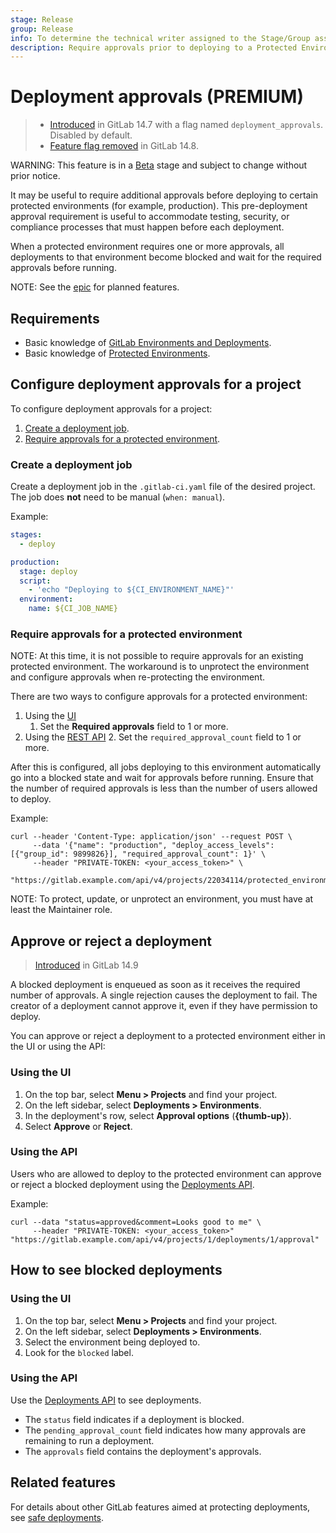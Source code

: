 ```yaml
---
stage: Release
group: Release
info: To determine the technical writer assigned to the Stage/Group associated with this page, see https://about.gitlab.com/handbook/engineering/ux/technical-writing/#assignments
description: Require approvals prior to deploying to a Protected Environment
---
```


# Deployment approvals **(PREMIUM)**

> - [Introduced](https://gitlab.com/gitlab-org/gitlab/-/issues/343864) in GitLab 14.7 with a flag named `deployment_approvals`. Disabled by default.
> - [Feature flag removed](https://gitlab.com/gitlab-org/gitlab/-/issues/347342) in GitLab 14.8.

WARNING:
This feature is in a [Beta](../../policy/alpha-beta-support.md#beta-features) stage and subject to change without prior notice.

It may be useful to require additional approvals before deploying to certain protected environments (for example, production). This pre-deployment approval requirement is useful to accommodate testing, security, or compliance processes that must happen before each deployment.

When a protected environment requires one or more approvals, all deployments to that environment become blocked and wait for the required approvals before running.

NOTE:
See the [epic](https://gitlab.com/groups/gitlab-org/-/epics/6832) for planned features.

## Requirements

- Basic knowledge of [GitLab Environments and Deployments](index.md).
- Basic knowledge of [Protected Environments](protected_environments.md).

## Configure deployment approvals for a project

To configure deployment approvals for a project:

1. [Create a deployment job](#create-a-deployment-job).
1. [Require approvals for a protected environment](#require-approvals-for-a-protected-environment).

### Create a deployment job

Create a deployment job in the `.gitlab-ci.yaml` file of the desired project. The job does **not** need to be manual (`when: manual`).

Example:

   ```yaml
   stages:
     - deploy

   production:
     stage: deploy
     script:
       - 'echo "Deploying to ${CI_ENVIRONMENT_NAME}"'
     environment:
       name: ${CI_JOB_NAME}
   ```

### Require approvals for a protected environment

NOTE:
At this time, it is not possible to require approvals for an existing protected environment. The workaround is to unprotect the environment and configure approvals when re-protecting the environment.

There are two ways to configure approvals for a protected environment:

1. Using the [UI](protected_environments.md#protecting-environments)
   1. Set the **Required approvals** field to 1 or more.
1. Using the [REST API](../../api/protected_environments.md#protect-repository-environments)
   2. Set the `required_approval_count` field to 1 or more.

After this is configured, all jobs deploying to this environment automatically go into a blocked state and wait for approvals before running. Ensure that the number of required approvals is less than the number of users allowed to deploy.

Example:

```shell
curl --header 'Content-Type: application/json' --request POST \
     --data '{"name": "production", "deploy_access_levels": [{"group_id": 9899826}], "required_approval_count": 1}' \
     --header "PRIVATE-TOKEN: <your_access_token>" \
     "https://gitlab.example.com/api/v4/projects/22034114/protected_environments"
```

NOTE:
To protect, update, or unprotect an environment, you must have at least the
Maintainer role.

## Approve or reject a deployment

> [Introduced](https://gitlab.com/gitlab-org/gitlab/-/issues/342180/) in GitLab 14.9

A blocked deployment is enqueued as soon as it receives the required number of approvals. A single
rejection causes the deployment to fail. The creator of a deployment cannot approve it, even if they
have permission to deploy.

You can approve or reject a deployment to a protected environment either in the UI or using the API:

### Using the UI

1. On the top bar, select **Menu > Projects** and find your project.
1. On the left sidebar, select **Deployments > Environments**.
1. In the deployment's row, select **Approval options** (**{thumb-up}**).
1. Select **Approve** or **Reject**.

### Using the API

Users who are allowed to deploy to the protected environment can approve or reject a blocked
deployment using the [Deployments API](../../api/deployments.md#approve-or-reject-a-blocked-deployment).

Example:

```shell
curl --data "status=approved&comment=Looks good to me" \
     --header "PRIVATE-TOKEN: <your_access_token>" "https://gitlab.example.com/api/v4/projects/1/deployments/1/approval"
```

## How to see blocked deployments

### Using the UI

1. On the top bar, select **Menu > Projects** and find your project.
1. On the left sidebar, select **Deployments > Environments**.
1. Select the environment being deployed to.
1. Look for the `blocked` label.

### Using the API

Use the [Deployments API](../../api/deployments.md) to see deployments.

- The `status` field indicates if a deployment is blocked.
- The `pending_approval_count` field indicates how many approvals are remaining to run a deployment.
- The `approvals` field contains the deployment's approvals.

## Related features

For details about other GitLab features aimed at protecting deployments, see [safe deployments](deployment_safety.md).

<!-- ## Troubleshooting

Include any troubleshooting steps that you can foresee. If you know beforehand what issues
one might have when setting this up, or when something is changed, or on upgrading, it's
important to describe those, too. Think of things that may go wrong and include them here.
This is important to minimize requests for support, and to avoid doc comments with
questions that you know someone might ask.

Each scenario can be a third-level heading, e.g. `### Getting error message X`.
If you have none to add when creating a doc, leave this section in place
but commented out to help encourage others to add to it in the future. -->
